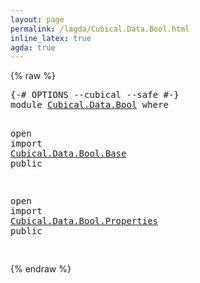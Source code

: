 ```yaml
---
layout: page
permalink: /lagda/Cubical.Data.Bool.html
inline_latex: true
agda: true
---
```

<body>
{% raw %}
<pre class="Agda">
<a id="1" class="Symbol">{-#</a> <a id="5" class="Keyword">OPTIONS</a> <a id="13" class="Pragma">--cubical</a> <a id="23" class="Pragma">--safe</a> <a id="30" class="Symbol">#-}</a>
<a id="34" class="Keyword">module</a> <a id="41" href="Cubical.Data.Bool.html" class="Module">Cubical.Data.Bool</a> <a id="59" class="Keyword">where</a>

<a id="66" class="Keyword">open</a> <a id="71" class="Keyword">import</a> <a id="78" href="Cubical.Data.Bool.Base.html" class="Module">Cubical.Data.Bool.Base</a> <a id="101" class="Keyword">public</a>

<a id="109" class="Keyword">open</a> <a id="114" class="Keyword">import</a> <a id="121" href="Cubical.Data.Bool.Properties.html" class="Module">Cubical.Data.Bool.Properties</a> <a id="150" class="Keyword">public</a>

</pre>
{% endraw %}
</body>